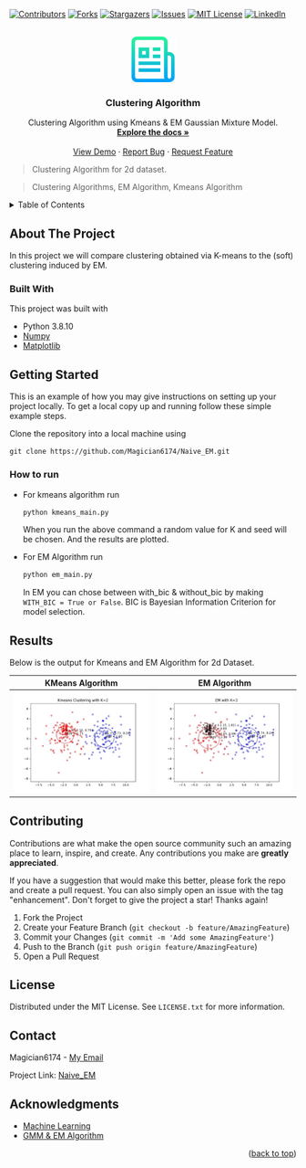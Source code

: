 <div id="top"></div>

[![Contributors][contributors-shield]][contributors-url]
[![Forks][forks-shield]][forks-url]
[![Stargazers][stars-shield]][stars-url]
[![Issues][issues-shield]][issues-url]
[![MIT License][license-shield]][license-url]
[![LinkedIn][linkedin-shield]][linkedin-url]

<!-- PROJECT LOGO -->
<br />
<div align="center">
  <a href="https://github.com/Magician6174/Naive_EM">
    <img src="images/logo.png" alt="Logo" width="80" height="80">
  </a>

<h3 align="center">Clustering Algorithm</h3>

  <p align="center">
    Clustering Algorithm using Kmeans & EM Gaussian Mixture Model.
    <br />
    <a href="https://github.com/Magician6174/Naive_EM"><strong>Explore the docs »</strong></a>
    <br />
    <br />
    <a href="https://github.com/Magician6174/Naive_EM">View Demo</a>
    ·
    <a href="https://github.com/Magician6174/Naive_EM/issues">Report Bug</a>
    ·
    <a href="https://github.com/Magician6174/Naive_EM/issues">Request Feature</a>
  </p>
</div>

> Clustering Algorithm for 2d dataset.

> Clustering Algorithms, EM Algorithm, Kmeans Algorithm


<!-- TABLE OF CONTENTS -->
<details>
  <summary>Table of Contents</summary>
  <ol>
    <li>
      <a href="#about-the-project">About The Project</a>
      <ul>
        <li><a href="#built-with">Built With</a></li>
      </ul>
    </li>
    <li>
      <a href="#getting-started">Getting Started</a>
      <ul>
        <li><a href="#how-to-run">How to run</a></li>
        <!-- <li><a href="#installation">Installation</a></li> -->
      </ul>
    </li>
    <li><a href="#results">Results</a></li>
    <li><a href="#contributing">Contributing</a></li>
    <li><a href="#license">License</a></li>
    <li><a href="#contact">Contact</a></li>
    <li><a href="#acknowledgments">Acknowledgments</a></li>
  </ol>
</details>

<!-- ABOUT THE PROJECT -->
## About The Project

<!-- [![Product Name Screen Shot][product-screenshot]](https://example.com) -->

In this project we will compare clustering obtained via K-means to the (soft) clustering induced by EM. 


### Built With
This project was built with 

* Python 3.8.10
* [Numpy](https://numpy.org/)
* [Matplotlib](https://matplotlib.org/)


<!-- GETTING STARTED -->
## Getting Started

This is an example of how you may give instructions on setting up your project locally.
To get a local copy up and running follow these simple example steps.


Clone the repository into a local machine using
```shell
git clone https://github.com/Magician6174/Naive_EM.git
```
### How to run

* For kmeans algorithm run
  ```sh
  python kmeans_main.py
  ```
  When you run the above command a random value for K and seed will be chosen. And the results are plotted.

* For EM Algorithm run
  ```sh
  python em_main.py
  ```
  In EM you can chose between with_bic & without_bic by making ```WITH_BIC = True or False```. BIC is Bayesian Information Criterion for model selection.

<!-- ### Prerequisites

This is an example of how to list things you need to use the software and how to install them.
* pip
  ```sh
  pip install ...
* Create a new conda environment and install all the libraries by running the following command

  ```shell
  conda env create -f environment.yml
  ``` 
* The dataset used in this project is available on ...

### Installation

1. Step 1
2. Step 2
3. ...
4. ... -->

## Results

Below is the output for Kmeans and EM Algorithm for 2d Dataset.

|       KMeans Algorithm                      |       EM Algorithm                          |
| :-----------------------------------------: | :-----------------------------------------: |
|    ![1](./images/Kmeans.jpg)                |    ![2](./images/EM.jpg)                    |

<!-- ROADMAP -->
<!-- ## Roadmap

- [x] Add Changelog
- [x] Add back to top links
- [ ] Add Additional Templates w/ Examples
- [ ] Add "components" document to easily copy & paste sections of the readme
- [ ] Multi-language Support
    - [ ] Hindi
    - [ ] English
    - [ ] Spanish

See the [open issues](https://github.com/Magician6174/Naive_EM/issues) for a full list of proposed features (and known issues). -->

<!-- CONTRIBUTING -->
## Contributing

Contributions are what make the open source community such an amazing place to learn, inspire, and create. Any contributions you make are **greatly appreciated**.

If you have a suggestion that would make this better, please fork the repo and create a pull request. You can also simply open an issue with the tag "enhancement".
Don't forget to give the project a star! Thanks again!

1. Fork the Project
2. Create your Feature Branch (`git checkout -b feature/AmazingFeature`)
3. Commit your Changes (`git commit -m 'Add some AmazingFeature'`)
4. Push to the Branch (`git push origin feature/AmazingFeature`)
5. Open a Pull Request

<!-- LICENSE -->
## License

Distributed under the MIT License. See `LICENSE.txt` for more information.

<!-- CONTACT -->
## Contact

Magician6174 - [My Email](mailto:himanshumagician@gmail.com)

Project Link: [Naive_EM](https://github.com/Magician6174/Naive_EM)

<!-- ACKNOWLEDGMENTS -->
## Acknowledgments

* [Machine Learning](https://ocw.mit.edu/courses/electrical-engineering-and-computer-science/6-867-machine-learning-fall-2006/lecture-notes/lec16.pdf)
* [GMM & EM Algorithm](https://people.csail.mit.edu/rameshvs/content/gmm-em.pdf)


 
<p align="right">(<a href="#top">back to top</a>)</p>



[contributors-shield]: https://img.shields.io/github/contributors/Magician6174/Naive_EM.svg?label=CONTRIBUTORS&logo=github&style=flat-square
[contributors-url]: https://github.com/Magician6174/Naive_EM/graphs/contributors
[forks-shield]: https://img.shields.io/github/forks/Magician6174/Naive_EM.svg?label=FORKS&logo=GITHUB&style=flat-square
[forks-url]: https://github.com/Magician6174/Naive_EM/network/members
[stars-shield]: https://img.shields.io/github/stars/Magician6174/Naive_EM.svg?label=STARS&logo=github&style=flat-square
[stars-url]: https://github.com/Magician6174/Naive_EM/stargazers
[issues-shield]: https://img.shields.io/github/issues/Magician6174/Naive_EM.svg?label=ISSUES&logo=GITHUB&style=flat-square
[issues-url]: https://github.com/Magician6174/Naive_EM/issues
[license-shield]: https://img.shields.io/github/license/Magician6174/Naive_EM.svg?label=LICENSE&logo=github
[license-url]: https://github.com/Magician6174/Naive_EM/blob/master/LICENSE
[linkedin-shield]: https://img.shields.io/badge/-LinkedIn-black.svg?style=flat-square&logo=linkedin&colorB=555
[linkedin-url]: https://www.linkedin.com/in/himanshu-sharma-39689b205/
<!-- [product-screenshot]: images/screenshot.png -->
